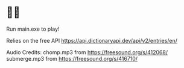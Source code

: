 🐝🍜
===
Run main.exe to play!

Relies on the free API https://api.dictionaryapi.dev/api/v2/entries/en/  

Audio Credits:
chomp.mp3 from https://freesound.org/s/412068/  
submerge.mp3 from https://freesound.org/s/416710/  
